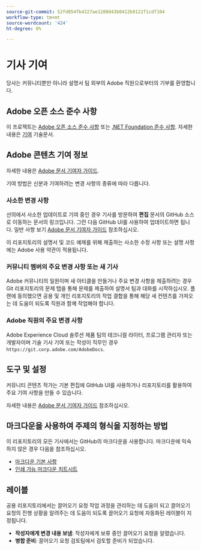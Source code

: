 ```yaml
---
source-git-commit: 52fd854fb4327ae1280d43b0412b9122f1cdf104
workflow-type: tm+mt
source-wordcount: '424'
ht-degree: 0%

---
```

# 기사 기여

당사는 커뮤니티뿐만 아니라 설명서 팀 외부의 Adobe 직원으로부터의 기부를 환영합니다.

## Adobe 오픈 소스 준수 사항

이 프로젝트는 [Adobe 오픈 소스 준수 사항](code-of-conduct.md) 또는 [.NET Foundation 준수 사항](https://dotnetfoundation.org/code-of-conduct). 자세한 내용은 [기여](contributing.md) 기술문서.

## Adobe 콘텐츠 기여 정보

자세한 내용은 [Adobe 문서 기여자 가이드](https://experienceleague.adobe.com/docs/contributor/contributor-guide/introduction.html).

기여 방법은 신분과 기여하려는 변경 사항의 종류에 따라 다릅니다.

### 사소한 변경 사항

선의에서 사소한 업데이트로 기여 중인 경우 기사를 방문하여 **편집** 문서의 GitHub 소스로 이동하는 문서의 링크입니다. 그런 다음 GitHub UI를 사용하여 업데이트하면 됩니다. 일반 사항 보기 [Adobe 문서 기여자 가이드](https://experienceleague.adobe.com/docs/contributor/contributor-guide/introduction.html) 참조하십시오.

이 리포지토리의 설명서 및 코드 예제를 위해 제출하는 사소한 수정 사항 또는 설명 사항에는 Adobe 사용 약관이 적용됩니다.

### 커뮤니티 멤버의 주요 변경 사항 또는 새 기사

Adobe 커뮤니티의 일원이며 새 아티클을 만들거나 주요 변경 사항을 제출하려는 경우 Git 리포지토리의 문제 탭을 통해 문제를 제출하여 설명서 팀과 대화를 시작하십시오. 플랜에 동의했으면 공용 및 개인 리포지토리의 작업 결합을 통해 해당 새 컨텐츠를 가져오는 데 도움이 되도록 직원과 함께 작업해야 합니다.

<!--
If you submit a pull request with significant changes to documentation and code examples, you'll see a message in the pull request asking you to submit an online contribution license agreement (CLA). We need you to complete the online form before we can review your pull request.
-->

### Adobe 직원의 주요 변경 사항

Adobe Experience Cloud 솔루션 제품 팀의 테크니컬 라이터, 프로그램 관리자 또는 개발자이며 기술 기사 기여 또는 작성이 직무인 경우 `https://git.corp.adobe.com/AdobeDocs`.

<!--Employees from other parts of the Adobe world should use the public repo for minor updates.-->

## 도구 및 설정

커뮤니티 콘텐츠 작가는 기본 편집에 GitHub UI를 사용하거나 리포지토리를 활용하여 주요 기여 사항을 만들 수 있습니다.

자세한 내용은 [Adobe 문서 기여자 가이드](https://experienceleague.adobe.com/docs/contributor/contributor-guide/introduction.html) 참조하십시오.

## 마크다운을 사용하여 주제의 형식을 지정하는 방법

이 리포지토리의 모든 기사에서는 GitHub의 마크다운을 사용합니다. 마크다운에 익숙하지 않은 경우 다음을 참조하십시오.

* [마크다운 기본 사항](https://help.github.com/articles/getting-started-with-writing-and-formatting-on-github/)
* [인쇄 가능 마크다운 치트시트](https://guides.github.com/pdfs/markdown-cheatsheet-online.pdf)

## 레이블

공용 리포지토리에서는 끌어오기 요청 작업 과정을 관리하는 데 도움이 되고 끌어오기 요청의 진행 상황을 알려주는 데 도움이 되도록 끌어오기 요청에 자동화된 레이블이 지정됩니다.

* **작성자에게 변경 내용 보냄**: 작성자에게 보류 중인 끌어오기 요청을 알렸습니다.
* **병합 준비**: 끌어오기 요청 검토팀에서 검토할 준비가 되었습니다.
